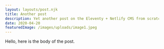 ```yaml
---
layout: layouts/post.njk
title: Another post
description: Yet another post on the Eleventy + Netlify CMS from scratch blog
date: 2020-04-20
featuredImage: /images/uploads/image1.jpeg
---
```

Hello, here is the body of the post.